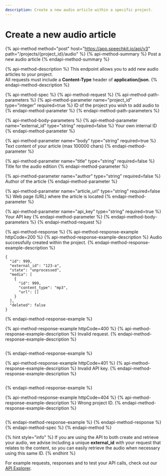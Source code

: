 ```yaml
---
description: Create a new audio article within a specific project.
---
```


# Create a new audio article

{% api-method method="post" host="https://app.speechkit.io/api/v3" path="/projects/{project\_id}/audio" %}
{% api-method-summary %}
Post a new audio article
{% endapi-method-summary %}

{% api-method-description %}
This endpoint allows you to add new audio articles to your project.  
All requests must include a **Content-Type** header of **application/json**.
{% endapi-method-description %}

{% api-method-spec %}
{% api-method-request %}
{% api-method-path-parameters %}
{% api-method-parameter name="project\_id" type="integer" required=true %}
ID of the project you wish to add audio to
{% endapi-method-parameter %}
{% endapi-method-path-parameters %}

{% api-method-body-parameters %}
{% api-method-parameter name="external\_id" type="string" required=false %}
Your own internal ID
{% endapi-method-parameter %}

{% api-method-parameter name="body" type="string" required=true %}
Text content of your article \(max 100000 chars\)
{% endapi-method-parameter %}

{% api-method-parameter name="title" type="string" required=false %}
Title for the audio edition
{% endapi-method-parameter %}

{% api-method-parameter name="author" type="string" required=false %}
Author of the article
{% endapi-method-parameter %}

{% api-method-parameter name="article\_url" type="string" required=false %}
Web page \(URL\) where the article is located
{% endapi-method-parameter %}

{% api-method-parameter name="api\_key" type="string" required=true %}
Your API key
{% endapi-method-parameter %}
{% endapi-method-body-parameters %}
{% endapi-method-request %}

{% api-method-response %}
{% api-method-response-example httpCode=200 %}
{% api-method-response-example-description %}
Audio successfully created within the project.
{% endapi-method-response-example-description %}

```
{
  "id": 999,
  "external_id": "123-a",
  "state": "unprocessed",
  "media": [
    {
      "id": 999,
      "content_type": "mp3",
      "url": []
    }
  ],
  "deleted": false
}
```
{% endapi-method-response-example %}

{% api-method-response-example httpCode=400 %}
{% api-method-response-example-description %}
Invalid request.
{% endapi-method-response-example-description %}

```

```
{% endapi-method-response-example %}

{% api-method-response-example httpCode=401 %}
{% api-method-response-example-description %}
Invalid API key.
{% endapi-method-response-example-description %}

```

```
{% endapi-method-response-example %}

{% api-method-response-example httpCode=404 %}
{% api-method-response-example-description %}
Wrong project ID.
{% endapi-method-response-example-description %}

```

```
{% endapi-method-response-example %}
{% endapi-method-response %}
{% endapi-method-spec %}
{% endapi-method %}

{% hint style="info" %}
If you are using the API to both create and retrieve your audio, we advise including a unique **external\_id** with your request that relates to the content, so you can easily retrieve the audio when necessary using this same ID.
{% endhint %}

For example requests, responses and to test your API calls, check out our [API Explorer](https://staging-app.speechkit.io/api/documentation).

